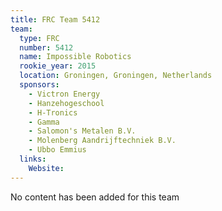 ```yaml
---
title: FRC Team 5412
team:
  type: FRC
  number: 5412
  name: Impossible Robotics
  rookie_year: 2015
  location: Groningen, Groningen, Netherlands
  sponsors:
    - Victron Energy
    - Hanzehogeschool
    - H-Tronics
    - Gamma
    - Salomon's Metalen B.V.
    - Molenberg Aandrijftechniek B.V.
    - Ubbo Emmius
  links:
    Website: 
---
```

No content has been added for this team